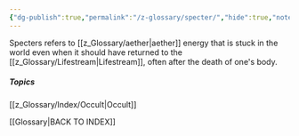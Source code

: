 ```yaml
---
{"dg-publish":true,"permalink":"/z-glossary/specter/","hide":true,"noteIcon":""}
---
```


Specters refers to [[z_Glossary/aether\|aether]] energy that is stuck in the world even when it should have returned to the [[z_Glossary/Lifestream\|Lifestream]], often after the death of one's body.

##### Topics
[[z_Glossary/Index/Occult\|Occult]]


[[Glossary\|BACK TO INDEX]]